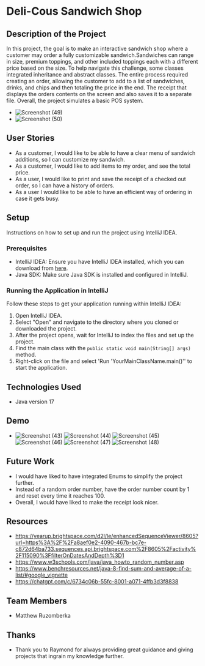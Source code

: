 # Deli-Cous Sandwich Shop

## Description of the Project
In this project, the goal is to make an interactive sandwich shop where a customer may order a fully customizable sandwich.Sandwiches can range in size,
premium toppings, and other included toppings each with a different price based on the size. To help navigate this challenge, some classes integrated
inheritance and abstract classes. The entire process required creating an order, allowing the customer to add to a list of sandwiches, drinks, and chips and then
totaling the price in the end. The receipt that displays the orders contents on the screen and also saves it to a separate file. Overall, the project simulates
a basic POS system. 


- ![Screenshot (49)](https://github.com/user-attachments/assets/b7689775-fbe2-4913-95ff-7a58290dbe01)
- ![Screenshot (50)](https://github.com/user-attachments/assets/461d99a7-8da3-41f0-b255-5bf378afa06e)





## User Stories

- As a customer, I would like to be able to have a clear menu of sandwich additions, so I can customize my sandwich.
- As a customer, I would like to add items to my order, and see the total price.
- As a user, I would like to print and save the receipt of a checked out order, so I can have a history of orders.
- As a user I would like to be able to have an efficient way of ordering in case it gets busy.

## Setup

Instructions on how to set up and run the project using IntelliJ IDEA.

### Prerequisites

- IntelliJ IDEA: Ensure you have IntelliJ IDEA installed, which you can download from [here](https://www.jetbrains.com/idea/download/).
- Java SDK: Make sure Java SDK is installed and configured in IntelliJ.

### Running the Application in IntelliJ

Follow these steps to get your application running within IntelliJ IDEA:

1. Open IntelliJ IDEA.
2. Select "Open" and navigate to the directory where you cloned or downloaded the project.
3. After the project opens, wait for IntelliJ to index the files and set up the project.
4. Find the main class with the `public static void main(String[] args)` method.
5. Right-click on the file and select 'Run 'YourMainClassName.main()'' to start the application.

## Technologies Used

- Java version 17 

## Demo


- ![Screenshot (43)](https://github.com/user-attachments/assets/07df11da-1c22-4e13-b14f-6bd5a5b2a63d)
![Screenshot (44)](https://github.com/user-attachments/assets/d775d27a-f8fd-4554-8566-378d3b6b9c7f)
![Screenshot (45)](https://github.com/user-attachments/assets/4a85259b-c7d6-43b8-81de-04e53fec1801)
![Screenshot (46)](https://github.com/user-attachments/assets/8cf73270-9d33-465c-b3a2-8154712db751)
![Screenshot (47)](https://github.com/user-attachments/assets/8300f39a-abd5-4f32-ac1d-0874f7119c47)
![Screenshot (48)](https://github.com/user-attachments/assets/b5810acc-2094-4673-99d1-a11cc4e80096)


## Future Work

- I would have liked to have integrated Enums to simplify the project further.
- Instead of a random order number, have the order number count by 1 and reset every time it reaches 100.
- Overall, I would have liked to make the receipt look nicer. 

## Resources
- https://yearup.brightspace.com/d2l/le/enhancedSequenceViewer/8605?url=https%3A%2F%2Fa8aef0e2-4090-467b-bc7e-c872d64ba733.sequences.api.brightspace.com%2F8605%2Factivity%2F115090%3FfilterOnDatesAndDepth%3D1
- https://www.w3schools.com/java/java_howto_random_number.asp
- https://www.benchresources.net/java-8-find-sum-and-average-of-a-list/#google_vignette
- https://chatgpt.com/c/6734c06b-55fc-8001-a071-4ffb3d3f8838

## Team Members

- Matthew Ruzomberka

## Thanks

- Thank you to Raymond for always providing great guidance and giving projects that ingrain my knowledge further. 
